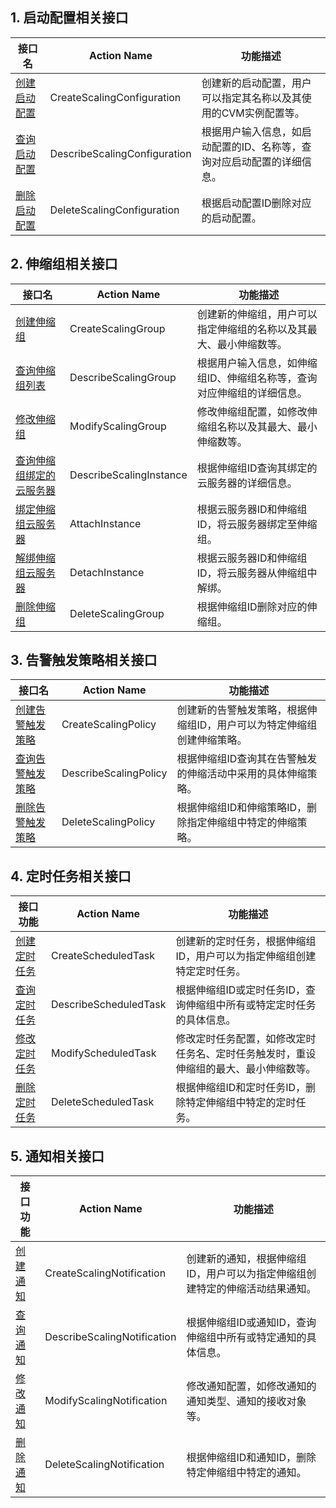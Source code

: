 
## 1. 启动配置相关接口

| 接口名 | Action Name | 功能描述 | 
|---------|---------|---------|
| [创建启动配置](/doc/api/372/创建启动配置)| CreateScalingConfiguration | 创建新的启动配置，用户可以指定其名称以及其使用的CVM实例配置等。 | 
| [查询启动配置](/doc/api/372/查询启动配置) | DescribeScalingConfiguration | 根据用户输入信息，如启动配置的ID、名称等，查询对应启动配置的详细信息。|
| [删除启动配置](/doc/api/372/删除启动配置) | DeleteScalingConfiguration | 根据启动配置ID删除对应的启动配置。|

## 2. 伸缩组相关接口

| 接口名 | Action Name | 功能描述 |
|---------|---------|---------|
| [创建伸缩组](/doc/api/372/创建伸缩组) | CreateScalingGroup | 创建新的伸缩组，用户可以指定伸缩组的名称以及其最大、最小伸缩数等。 |
| [查询伸缩组列表](/doc/api/372/查询伸缩组列表) | DescribeScalingGroup | 根据用户输入信息，如伸缩组ID、伸缩组名称等，查询对应伸缩组的详细信息。 |
| [修改伸缩组](/doc/api/372/修改伸缩组)| ModifyScalingGroup | 修改伸缩组配置，如修改伸缩组名称以及其最大、最小伸缩数等。|
| [查询伸缩组绑定的云服务器](/doc/api/372/查询伸缩组绑定的云服务器) | DescribeScalingInstance | 根据伸缩组ID查询其绑定的云服务器的详细信息。|
| [绑定伸缩组云服务器](/doc/api/372/绑定伸缩组云服务器) | AttachInstance |根据云服务器ID和伸缩组ID，将云服务器绑定至伸缩组。| 
| [解绑伸缩组云服务器](/doc/api/372/解绑伸缩组云服务器)| DetachInstance |根据云服务器ID和伸缩组ID，将云服务器从伸缩组中解绑。|
| [删除伸缩组](/doc/api/372/删除伸缩组) | DeleteScalingGroup | 根据伸缩组ID删除对应的伸缩组。 |

## 3. 告警触发策略相关接口

| 接口名 | Action Name | 功能描述 |
|---------|---------|---------|
| [创建告警触发策略](/doc/api/372/创建告警触发策略)| CreateScalingPolicy | 创建新的告警触发策略，根据伸缩组ID，用户可以为特定伸缩组创建伸缩策略。|
| [查询告警触发策略](/doc/api/372/查询告警触发策略) | DescribeScalingPolicy | 根据伸缩组ID查询其在告警触发的伸缩活动中采用的具体伸缩策略。|
| [删除告警触发策略](/doc/api/372/删除告警触发策略)| DeleteScalingPolicy | 根据伸缩组ID和伸缩策略ID，删除指定伸缩组中特定的伸缩策略。|

## 4. 定时任务相关接口

| 接口功能 | Action Name | 功能描述 |
|---------|---------|---------|
| [创建定时任务](/doc/api/372/创建定时任务) | CreateScheduledTask | 创建新的定时任务，根据伸缩组ID，用户可以为指定伸缩组创建特定定时任务。|
| [查询定时任务](/doc/api/372/查询定时任务)  | DescribeScheduledTask| 根据伸缩组ID或定时任务ID，查询伸缩组中所有或特定定时任务的具体信息。 |
| [修改定时任务](/doc/api/372/修改定时任务) | ModifyScheduledTask | 修改定时任务配置，如修改定时任务名、定时任务触发时，重设伸缩组的最大、最小伸缩数等。|
| [删除定时任务](/doc/api/372/删除定时任务) | DeleteScheduledTask | 根据伸缩组ID和定时任务ID，删除特定伸缩组中特定的定时任务。|

## 5. 通知相关接口
| 接口功能 | Action Name | 功能描述 |
|---------|---------|---------|
| [创建通知](/doc/api/372/创建通知) | CreateScalingNotification | 创建新的通知，根据伸缩组ID，用户可以为指定伸缩组创建特定的伸缩活动结果通知。|
| [查询通知](/doc/api/372/查询通知)  | DescribeScalingNotification| 根据伸缩组ID或通知ID，查询伸缩组中所有或特定通知的具体信息。 |
| [修改通知](/doc/api/372/修改通知) | ModifyScalingNotification | 修改通知配置，如修改通知的通知类型、通知的接收对象等。|
| [删除通知](/doc/api/372/删除通知) | DeleteScalingNotification | 根据伸缩组ID和通知ID，删除特定伸缩组中特定的通知。|